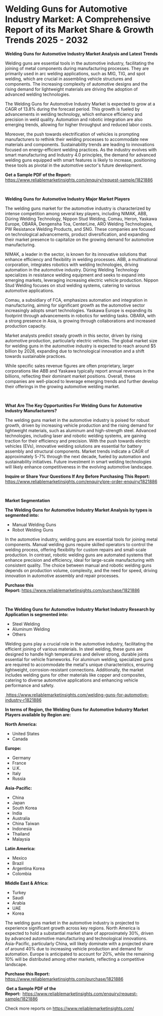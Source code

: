 <p><h1>Welding Guns for Automotive Industry Market: A Comprehensive Report of its Market Share & Growth Trends 2025 - 2032</h1></p><p><strong>Welding Guns for Automotive Industry Market Analysis and Latest Trends</strong></p>
<p><p>Welding guns are essential tools in the automotive industry, facilitating the joining of metal components during manufacturing processes. They are primarily used in arc welding applications, such as MIG, TIG, and spot welding, which are crucial in assembling vehicle structures and components. The increasing complexity of automotive designs and the rising demand for lightweight materials are driving the adoption of advanced welding technologies.</p><p>The Welding Guns for Automotive Industry Market is expected to grow at a CAGR of 13.8% during the forecast period. This growth is fueled by advancements in welding technology, which enhance efficiency and precision in weld quality. Automation and robotic integration are also emerging trends, allowing for higher throughput and reduced labor costs.</p><p>Moreover, the push towards electrification of vehicles is prompting manufacturers to rethink their welding processes to accommodate new materials and components. Sustainability trends are leading to innovations focused on energy-efficient welding practices. As the industry evolves with smart manufacturing and Industry 4.0 principles, the demand for advanced welding guns equipped with smart features is likely to increase, positioning these tools as pivotal in the automotive sector's future development.</p></p>
<p><strong>Get a Sample PDF of the Report:&nbsp;</strong> <a href="https://www.reliablemarketinsights.com/enquiry/request-sample/1821886?utm_campaign=3196&utm_medium=2&utm_source=Github&utm_content=ia&utm_term=12042025&utm_id=welding-guns-for-automotive-industry">https://www.reliablemarketinsights.com/enquiry/request-sample/1821886</a></p>
<p>&nbsp;</p>
<p><strong>Welding Guns for Automotive Industry Major Market Players</strong></p>
<p><p>The welding guns market for the automotive industry is characterized by intense competition among several key players, including NIMAK, ABB, Düring Welding Technology, Nippon Stud Welding, Comau, Heron, Yaskawa Europe, OBARA, Dengensha Toa, CenterLine, ARO Welding Technologies, PW Resistance Welding Products, and SNG. These companies are focused on technological advancements, product diversification, and expanding their market presence to capitalize on the growing demand for automotive manufacturing.</p><p>NIMAK, a leader in the sector, is known for its innovative solutions that enhance efficiency and flexibility in welding processes. ABB, a multinational corporation, integrates robotics with welding technologies, driving automation in the automotive industry. Düring Welding Technology specializes in resistance welding equipment and seeks to expand into emerging markets, leveraging increasing electric vehicle production. Nippon Stud Welding focuses on stud welding systems, catering to various automotive applications.</p><p>Comau, a subsidiary of FCA, emphasizes automation and integration in manufacturing, aiming for significant growth as the automotive sector increasingly adopts smart technologies. Yaskawa Europe is expanding its footprint through advancements in robotics for welding tasks. OBARA, with a strong presence in Asia, is growing through collaborations and increased production capacity.</p><p>Market analysts predict steady growth in this sector, driven by rising automotive production, particularly electric vehicles. The global market size for welding guns in the automotive industry is expected to reach around $5 billion by 2028, expanding due to technological innovation and a shift towards sustainable practices.</p><p>While specific sales revenue figures are often proprietary, larger corporations like ABB and Yaskawa typically report annual revenues in the billions, reflecting their dominant market positions. Overall, these companies are well-placed to leverage emerging trends and further develop their offerings in the growing automotive welding market.</p></p>
<p>&nbsp;</p>
<p><strong>What Are The Key Opportunities For Welding Guns for Automotive Industry Manufacturers?</strong></p>
<p><p>The welding guns market in the automotive industry is poised for robust growth, driven by increasing vehicle production and the rising demand for lightweight materials, such as aluminum and high-strength steel. Advanced technologies, including laser and robotic welding systems, are gaining traction for their efficiency and precision. With the push towards electric vehicles (EVs), innovative welding solutions are essential for battery assembly and structural components. Market trends indicate a CAGR of approximately 5-7% through the next decade, fueled by automation and sustainability initiatives. Future investment in smart welding technologies will likely enhance competitiveness in the evolving automotive landscape.</p></p>
<p><strong>Inquire or Share Your Questions If Any Before Purchasing This Report:</strong> <a href="https://www.reliablemarketinsights.com/enquiry/pre-order-enquiry/1821886?utm_campaign=3196&utm_medium=2&utm_source=Github&utm_content=ia&utm_term=12042025&utm_id=welding-guns-for-automotive-industry">https://www.reliablemarketinsights.com/enquiry/pre-order-enquiry/1821886</a></p>
<p>&nbsp;</p>
<p><strong>Market Segmentation</strong></p>
<p><strong>The Welding Guns for Automotive Industry Market Analysis by types is segmented into:</strong></p>
<p><ul><li>Manual Welding Guns</li><li>Robot Welding Guns</li></ul></p>
<p><p>In the automotive industry, welding guns are essential tools for joining metal components. Manual welding guns require skilled operators to control the welding process, offering flexibility for custom repairs and small-scale production. In contrast, robotic welding guns are automated systems that enhance precision and efficiency, ideal for large-scale manufacturing with consistent quality. The choice between manual and robotic welding guns depends on production volume, complexity, and the need for speed, driving innovation in automotive assembly and repair processes.</p></p>
<p><strong>Purchase this Report:&nbsp;</strong><a href="https://www.reliablemarketinsights.com/purchase/1821886?utm_campaign=3196&utm_medium=2&utm_source=Github&utm_content=ia&utm_term=12042025&utm_id=welding-guns-for-automotive-industry">https://www.reliablemarketinsights.com/purchase/1821886</a></p>
<p>&nbsp;</p>
<p><strong>The Welding Guns for Automotive Industry Market Industry Research by Application is segmented into:</strong></p>
<p><ul><li>Steel Welding</li><li>Aluminum Welding</li><li>Others</li></ul></p>
<p><p>Welding guns play a crucial role in the automotive industry, facilitating the efficient joining of various materials. In steel welding, these guns are designed to handle high temperatures and deliver strong, durable joints essential for vehicle frameworks. For aluminum welding, specialized guns are required to accommodate the metal's unique characteristics, ensuring lightweight, corrosion-resistant connections. Additionally, the market includes welding guns for other materials like copper and composites, catering to diverse automotive applications and enhancing vehicle performance and safety.</p></p>
<p><a href="https://www.reliablemarketinsights.com/welding-guns-for-automotive-industry-r1821886?utm_campaign=3196&utm_medium=2&utm_source=Github&utm_content=ia&utm_term=12042025&utm_id=welding-guns-for-automotive-industry">&nbsp;https://www.reliablemarketinsights.com/welding-guns-for-automotive-industry-r1821886</a></p>
<p><strong>In terms of Region, the Welding Guns for Automotive Industry Market Players available by Region are:</strong></p>
<p>
    <p> <strong> North America: </strong>
        <ul>
            <li>United States</li>
            <li>Canada</li>
        </ul>
        </p> 
    <p> <strong> Europe: </strong>
        <ul>
            <li>Germany</li>
            <li>France</li>
            <li>U.K.</li>
            <li>Italy</li>
            <li>Russia</li>
        </ul>
        </p> 
    <p> <strong> Asia-Pacific: </strong>
        <ul>
            <li>China</li>
            <li>Japan</li>
            <li>South Korea</li>
            <li>India</li>
            <li>Australia</li>
            <li>China Taiwan</li>
            <li>Indonesia</li>
            <li>Thailand</li>
            <li>Malaysia</li>
        </ul>
        </p> 
    <p> <strong> Latin America: </strong>
        <ul>
            <li>Mexico</li>
            <li>Brazil</li>
            <li>Argentina Korea</li>
            <li>Colombia</li>
        </ul>
        </p> 
    <p> <strong> Middle East & Africa: </strong>
        <ul>
            <li>Turkey</li>
            <li>Saudi</li>
            <li>Arabia</li>
            <li>UAE</li>
            <li>Korea</li>
        </ul>
    </p>
    </p>
<p><p>The welding guns market in the automotive industry is projected to experience significant growth across key regions. North America is expected to hold a substantial market share of approximately 30%, driven by advanced automotive manufacturing and technological innovations. Asia-Pacific, particularly China, will likely dominate with a projected share of around 40% due to increasing vehicle production and demand for automation. Europe is anticipated to account for 20%, while the remaining 10% will be distributed among other markets, reflecting a competitive landscape.</p></p>
<p><strong>Purchase this Report: </strong><a href="https://www.reliablemarketinsights.com/purchase/1821886?utm_campaign=3196&utm_medium=2&utm_source=Github&utm_content=ia&utm_term=12042025&utm_id=welding-guns-for-automotive-industry">https://www.reliablemarketinsights.com/purchase/1821886</a></p>
<p>&nbsp;<strong>Get a Sample PDF of the Report:&nbsp;&nbsp;</strong><a href="https://www.reliablemarketinsights.com/enquiry/request-sample/1821886?utm_campaign=3196&utm_medium=2&utm_source=Github&utm_content=ia&utm_term=12042025&utm_id=welding-guns-for-automotive-industry">https://www.reliablemarketinsights.com/enquiry/request-sample/1821886</a></p>
<p><strong></strong></p>
<p>Check more reports on <a href="https://www.reliablemarketinsights.com/?utm_campaign=3196&utm_medium=2&utm_source=Github&utm_content=ia&utm_term=12042025&utm_id=welding-guns-for-automotive-industry">https://www.reliablemarketinsights.com/</a></p>